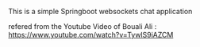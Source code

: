This is a simple Springboot websockets chat application

refered from the Youtube Video of Bouali Ali : https://www.youtube.com/watch?v=TywlS9iAZCM
